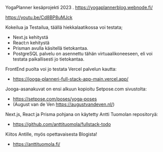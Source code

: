 YogaPlanner kesäprojekti 2023
. https://yogaplannerblog.webnode.fi/

https://youtu.be/Cd8BP8uMJck

Kokeilua ja Testailua, täällä hiekkalaatikossa voi testata;
 - Next.js  kehitystä
 - React:n kehitystä
 - Prisman avulla käsitellä tietokantaa.
 - PostgreSQL palvelu on asennettu tähän virtuaalikoneeseen,
   eli voi testata paikallisesti jo tietokantaa.
   

FrontEnd puolta voi jo testata Vercel palvelun kautta:
- https://jooga-planneri-full-stack-app-main.vercel.app/


Jooga-asanakuvat on ensi alkuun kopioitu Setpose.com sivustolta:
 - https://setpose.com/poses/yoga-poses
 - (August van de Ven   https://augustvandeven.nl/)

 Next.js, React ja Prisma pohjana on käytetty Antti Tuomolan repositoryä:
 - https://github.com/anttituomola/fullstack-todo

 Kiitos Antille, myös opettavaisesta Blogista!
 - https://anttituomola.fi/

